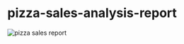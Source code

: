 # pizza-sales-analysis-report
![pizza sales report](https://github.com/vijayakumar-github/pizza-sales-analysis-report/assets/167075401/795d714d-1a51-4ecd-aca3-6c979bafdb3a)

